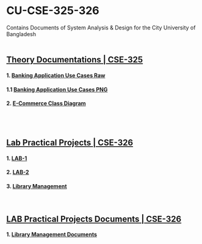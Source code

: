 # CU-CSE-325-326
Contains Documents of System Analysis &amp; Design for the City University of Bangladesh
<br/><br/>

## [Theory Documentations | CSE-325](https://github.com/mimanik1000/cu-cse-7th-semester)

#### 1. [Banking Application Use Cases Raw](https://github.com/mimanik1000/cu-cse-7th-semester/blob/master/Online%20Banking%20System-Use%20Case.dia)
#### 1.1 [Banking Application Use Cases PNG](https://github.com/mimanik1000/cu-cse-7th-semester/blob/master/Online%20Banking%20System-Use%20Case.png)
#### 2. [E-Commerce Class Diagram](https://github.com/Shobuj47/cu-cse-325-326/blob/master/Documents/cse-325/Midterm/E-Commerce_Class_Diagram.dia)
<br/><br/>

## [Lab Practical Projects | CSE-326](https://github.com/Shobuj47/cu-cse-325-326/tree/master/Development)
#### 1. [LAB-1](https://github.com/Shobuj47/cu-cse-325-326/tree/master/Development/lab-1)
#### 2. [LAB-2](https://github.com/Shobuj47/cu-cse-325-326/tree/master/Development/lab-2)
#### 3. [Library Management](https://github.com/Shobuj47/cu-cse-325-326/tree/master/Development/librarymanagement)
<br/>

## [LAB Practical Projects Documents | CSE-326](https://github.com/Shobuj47/cu-cse-325-326/tree/master/Documents/cse-326)
#### 1. [Library Management Documents](https://github.com/Shobuj47/cu-cse-325-326/tree/master/Documents/cse-326/Midterm/Library%20Management%20Docs)
